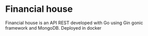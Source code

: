 # Financial house

Financial house is an API REST developed with Go using Gin gonic framework and MongoDB. Deployed in docker
